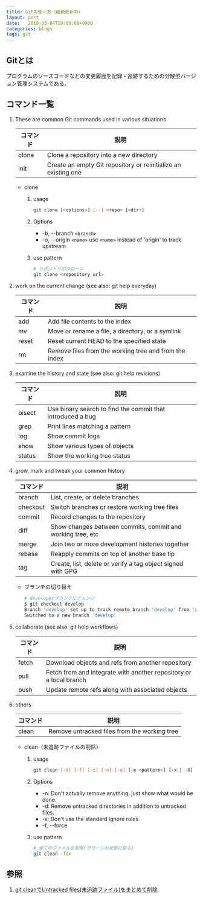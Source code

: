 ```yaml
---
title: Gitの使い方（継続更新中）
layout: post
date:   2019-05-04T19:00:00+0900
categories: blogs
tags: git
---
```


## Gitとは

プログラムのソースコードなどの変更履歴を記録・追跡するための分散型バージョン管理システムである。

## コマンド一覧

1. These are common Git commands used in various situations

    | コマンド | 説明                                                           |
    | -------- | -------------------------------------------------------------- |
    | clone    | Clone a repository into a new directory                        |
    | init     | Create an empty Git repository or reinitialize an existing one |

    * clone

        1. usage

           ```bash
           git clone [<options>] [--] <repo> [<dir>]
           ```

        2. Options

           * -b, --branch `<branch>`
           * -o, --origin `<name>`   use `<name>` instead of 'origin' to track upstream

        3. use pattern

            ```bash
            # リポジトリのクローン
            git clone <repository url>
            ```

2. work on the current change (see also: git help everyday)

    | コマンド | 説明                                                  |
    | -------- | ----------------------------------------------------- |
    | add      | Add file contents to the index                        |
    | mv       | Move or rename a file, a directory, or a symlink      |
    | reset    | Reset current HEAD to the specified state             |
    | rm       | Remove files from the working tree and from the index |

3. examine the history and state (see also: git help revisions)

    | コマンド | 説明                                                       |
    | -------- | ---------------------------------------------------------- |
    | bisect   | Use binary search to find the commit that introduced a bug |
    | grep     | Print lines matching a pattern                             |
    | log      | Show commit logs                                           |
    | show     | Show various types of objects                              |
    | status   | Show the working tree status                               |

4. grow, mark and tweak your common history

    | コマンド | 説明                                                        |
    | -------- | ----------------------------------------------------------- |
    | branch   | List, create, or delete branches                            |
    | checkout | Switch branches or restore working tree files               |
    | commit   | Record changes to the repository                            |
    | diff     | Show changes between commits, commit and working tree, etc  |
    | merge    | Join two or more development histories together             |
    | rebase   | Reapply commits on top of another base tip                  |
    | tag      | Create, list, delete or verify a tag object signed with GPG |

    * ブランチの切り替え

        ```bash
        # developerブランチにチェンジ
        $ git checkout develop
        Branch 'develop' set up to track remote branch 'develop' from 'origin'.
        Switched to a new branch 'develop'
        ```

5. collaborate (see also: git help workflows)

    | コマンド | 説明                                                               |
    | -------- | ------------------------------------------------------------------ |
    | fetch    | Download objects and refs from another repository                  |
    | pull     | Fetch from and integrate with another repository or a local branch |
    | push     | Update remote refs along with associated objects                   |

6. others

    | コマンド | 説明                                         |
    | -------- | -------------------------------------------- |
    | clean    | Remove untracked files from the working tree |

    * clean（未追跡ファイルの削除）

        1. usage

           ```bash
           git clean [-d] [-f] [-i] [-n] [-q] [-e <pattern>] [-x | -X] [--] <path>...
           ```

        2. Options

           * -n: Don't actually remove anything, just show what would be done.
           * -d: Remove untracked directories in addition to untracked files.
           * -x: Don't use the standard ignore rules.
           * -f, --force

        3. use pattern

            ```bash
            # 全てのファイルを削除(クラーンの状態に戻る)
            git clean -fdx
            ```

## 参照

1. [git cleanでUntracked files(未追跡ファイル)をまとめて削除](https://easyramble.com/how-to-use-git-clean.html)
